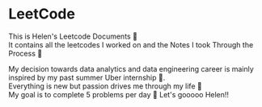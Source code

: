 # LeetCode
This is Helen's Leetcode Documents 🥰<br/>
It contains all the leetcodes I worked on and the Notes I took Through the Process 📒<br/>

My decision towards data analytics and data engineering career is mainly inspired by my past summer Uber internship 🚛. <br/>
Everything is new but passion drives me through my life 🗽 <br/>
My goal is to complete 5 problems per day 💪 Let's gooooo Helen!!<br/>

